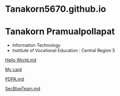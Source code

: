 # Tanakorn5670.github.io

# Tanakorn Pramualpollapat
+ Information Technology
+ Institute of Vocational Education : Central Region 5
  
[Hello World.md](HW.md)

[My card](card.md)

[PDPA.md](PDPA.md)

[SecBlueTeam.md](SecBlueTeam.md)
